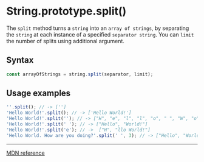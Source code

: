 # String.prototype.split()

The `split` method turns a `string` into an `array of strings`, by separating the `string` at each instance of a specified `separator string`. You can `limit` the number of splits using additional argument.

## Syntax

```js
const arrayOfStrings = string.split(separator, limit);
```

## Usage examples

```js
''.split(); // -> ['']
'Hello World!'.split(); // -> ['Hello World!']
'Hello World!'.split(''); // -> ["H", "e", "l", "l", "o", " ", "W", "o", "r", "l", "d", "!"]
'Hello World!'.split(' '); // -> ["Hello", "World!"]
'Hello World!'.split('e'); // ->  ["H", "llo World!"]
'Hello World. How are you doing?'.split(' ', 3); // -> ["Hello", "World.", "How"]
```

---

[MDN reference](https://developer.mozilla.org/en-US/docs/Web/JavaScript/Reference/Global_Objects/String/split)
